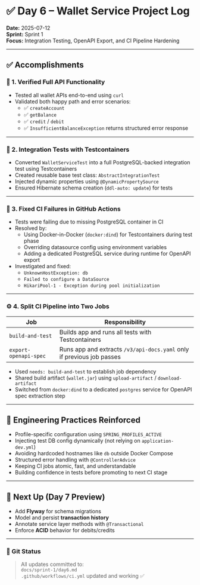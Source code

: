 # ✅ Day 6 – Wallet Service Project Log

**Date:** 2025-07-12  
**Sprint:** Sprint 1  
**Focus:** Integration Testing, OpenAPI Export, and CI Pipeline Hardening

---

## ✅ Accomplishments

### 🧪 1. Verified Full API Functionality
- Tested all wallet APIs end-to-end using `curl`
- Validated both happy path and error scenarios:
  - ✅ `createAccount`
  - ✅ `getBalance`
  - ✅ `credit` / `debit`
  - ✅ `InsufficientBalanceException` returns structured error response

---

### 🧪 2. Integration Tests with Testcontainers
- Converted `WalletServiceTest` into a full PostgreSQL-backed integration test using Testcontainers
- Created reusable base test class: `AbstractIntegrationTest`
- Injected dynamic properties using `@DynamicPropertySource`
- Ensured Hibernate schema creation (`ddl-auto: update`) for tests

---

### 🔧 3. Fixed CI Failures in GitHub Actions
- Tests were failing due to missing PostgreSQL container in CI
- Resolved by:
  - Using Docker-in-Docker (`docker:dind`) for Testcontainers during test phase
  - Overriding datasource config using environment variables
  - Adding a dedicated PostgreSQL service during runtime for OpenAPI export
- Investigated and fixed:
  - `UnknownHostException: db`
  - `Failed to configure a DataSource`
  - `HikariPool-1 - Exception during pool initialization`

---

### ⚙️ 4. Split CI Pipeline into Two Jobs

| Job | Responsibility |
|-----|----------------|
| `build-and-test` | Builds app and runs all tests with Testcontainers |
| `export-openapi-spec` | Runs app and extracts `/v3/api-docs.yaml` only if previous job passes |

- Used `needs: build-and-test` to establish job dependency
- Shared build artifact (`wallet.jar`) using `upload-artifact` / `download-artifact`
- Switched from `docker:dind` to a dedicated `postgres` service for OpenAPI spec extraction step

---

## 🧠 Engineering Practices Reinforced

- Profile-specific configuration using `SPRING_PROFILES_ACTIVE`
- Injecting test DB config dynamically (not relying on `application-dev.yml`)
- Avoiding hardcoded hostnames like `db` outside Docker Compose
- Structured error handling with `@ControllerAdvice`
- Keeping CI jobs atomic, fast, and understandable
- Building confidence in tests before promoting to next CI stage

---

## 📌 Next Up (Day 7 Preview)
- Add **Flyway** for schema migrations
- Model and persist **transaction history**
- Annotate service layer methods with `@Transactional`
- Enforce **ACID** behavior for debits/credits

---

### 🔄 Git Status
> All updates committed to:  
> `docs/sprint-1/day6.md`  
> `.github/workflows/ci.yml` updated and working ✅